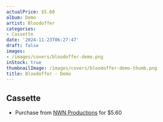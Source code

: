 ```yaml
---
actualPrice: $5.60
album: Demo
artist: Bloodoffer
categories:
- Cassette
date: '2024-11-23T06:27:47'
draft: false
images:
- /images/covers/bloodoffer-demo.png
inStock: true
thumbnailImage: /images/covers/bloodoffer-demo-thumb.png
title: Bloodoffer - Demo
---
```


## Cassette
* Purchase from [NWN Productions](http://shop.nwnprod.com/index.php?route=product/product&path=73&product_id=11129&sort=pd.name&order=ASC) for $5.60
